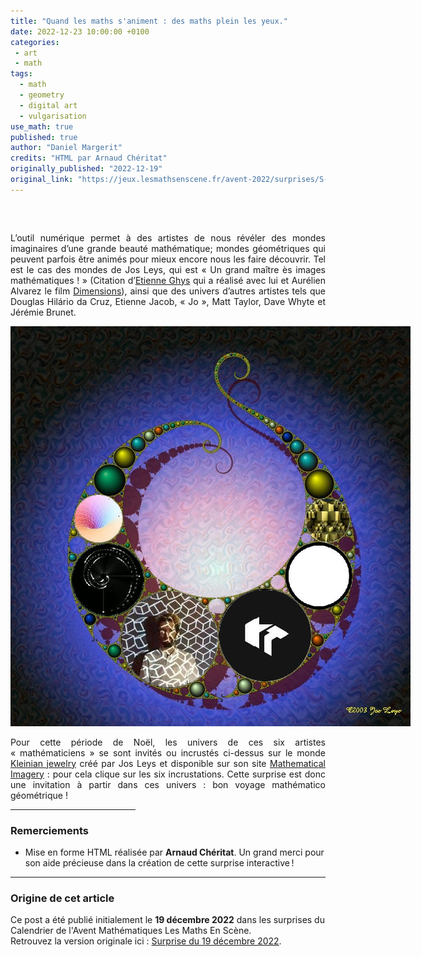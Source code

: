 ```yaml
---
title: "Quand les maths s'animent : des maths plein les yeux."
date: 2022-12-23 10:00:00 +0100
categories: 
 - art
 - math
tags:
  - math
  - geometry
  - digital art
  - vulgarisation
use_math: true
published: true
author: "Daniel Margerit"
credits: "HTML par Arnaud Chéritat"
originally_published: "2022-12-19"
original_link: "https://jeux.lesmathsenscene.fr/avent-2022/surprises/S-D8CTBLuP9EKEgqSrrVTyvC6NCoOsuMBp/"
---
```


<div style="text-align: justify; font-size: 100%; margin-top: 60px;">

L’outil numérique permet à des artistes de nous révéler des mondes imaginaires d’une grande beauté mathématique; mondes géométriques qui peuvent parfois être animés pour mieux encore nous les faire découvrir. Tel est le cas des mondes de Jos Leys, qui est « Un grand maître ès images mathématiques ! » (Citation d’<a href="https://perso.ens-lyon.fr/ghys/liens/">Etienne Ghys</a> qui a réalisé avec lui et Aurélien Alvarez le film <a href="http://dimensions-math.org/Dim_fr.htm">Dimensions</a>), ainsi que des univers d’autres artistes tels que Douglas Hilário da Cruz, Etienne Jacob, « Jo », Matt Taylor, Dave Whyte et Jérémie Brunet.

<p>
<div style="text-align: center;">
  <div style="position: relative; width: 640px; height: 640px; display: inline-block;">
    <img src="/images/posts/2022-12-23/aire.png">
    <canvas width=640 height=640 id="aire" style="position: absolute; top:0; left:0;"></canvas>
  </div>
</div>
</p>
Pour cette période de Noël, les univers de ces six artistes « mathématiciens » se sont invités ou incrustés ci-dessus sur le monde <a href="http://www.josleys.com/show_image.php?galid=267&imageid=8348">Kleinian jewelry</a> créé par Jos Leys et disponible sur son site <a href="http://www.josleys.com/">Mathematical Imagery</a>&nbsp;: pour cela clique sur les six incrustations. Cette surprise est donc une invitation à partir dans ces univers&nbsp;: bon voyage mathématico géométrique&nbsp;!

<p>
<hr style="width: 200px;">
</p>


<script>
let canvas=document.getElementById("aire");
let w=canvas.width;
let h=canvas.height;
let ctx=canvas.getContext("2d");
let circles = [
  { x: 141, y:308, r: 38, link: "https://www.instagram.com/artmathbeauty/"},
  { x: 156, y:406, r: 59, link: "https://bleuje.com/animationsite/"},
  { x: 255, y:500, r: 78, link: "https://www.instagram.com/davebeesbombs/"},
  { x: 406, y:495, r: 73, link: "https://www.instagram.com/emty01/"},
  { x: 493, y:400-0.5, r: 53, link: "https://www.instagram.com/jn3oo8/"},
  { x: 508, y:311, r: 35, link: "https://www.youtube.com/user/bib993"},
]

function getMousePos(canvas, evt) {
  var rect = canvas.getBoundingClientRect();
  return {
    x: evt.clientX - rect.left,
    y: evt.clientY - rect.top
  };
}

function distSq(a,b) {
  return (a.x-b.x)*(a.x-b.x)+(a.y-b.y)*(a.y-b.y);
}

let highlight = null;

function paint() {
  ctx.clearRect(0,0,w,h);
  if(highlight!==null) {
    ctx.beginPath();
    ctx.arc(highlight.x,highlight.y,highlight.r,0,2*Math.PI);
    ctx.strokeStyle="red";
    ctx.lineWidth = 3;
    ctx.stroke();
  }
}

aire.onmousemove= function(e) {
  var p=getMousePos(canvas,e);
  for(var i=0; i<circles.length; i++) {
    c=circles[i];
    if(distSq(p,c)<c.r*c.r) {
      highlight = c;
      paint();
      return;
    };
  }
  highlight=null;
  paint();
}

aire.onclick = function() {
  if(highlight!==null) {
    window.open(highlight.link);
  }
}
</script>
</div>

### Remerciements
- Mise en forme HTML réalisée par **Arnaud Chéritat**. Un grand merci pour son aide précieuse dans la création de cette surprise interactive !

---

### Origine de cet article
Ce post a été publié initialement le **19 décembre 2022** dans les surprises du Calendrier de l'Avent Mathématiques Les Maths En Scène.  
Retrouvez la version originale ici : [Surprise du 19 décembre 2022](https://jeux.lesmathsenscene.fr/avent-2022/surprises/S-D8CTBLuP9EKEgqSrrVTyvC6NCoOsuMBp/).
